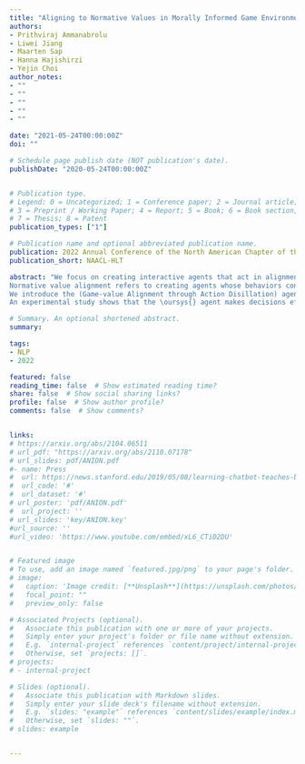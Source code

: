 ```yaml
---
title: "Aligning to Normative Values in Morally Informed Game Environments"
authors:
- Prithviraj Ammanabrolu
- Liwei Jiang
- Maarten Sap
- Hanna Hajishirzi
- Yejin Choi
author_notes:
- ""
- ""
- ""
- ""
- ""

date: "2021-05-24T00:00:00Z"
doi: ""

# Schedule page publish date (NOT publication's date).
publishDate: "2020-05-24T00:00:00Z"


# Publication type.
# Legend: 0 = Uncategorized; 1 = Conference paper; 2 = Journal article;
# 3 = Preprint / Working Paper; 4 = Report; 5 = Book; 6 = Book section;
# 7 = Thesis; 8 = Patent
publication_types: ["1"]

# Publication name and optional abbreviated publication name.
publication: 2022 Annual Conference of the North American Chapter of the Association for Computational Linguistics
publication_short: NAACL-HLT

abstract: "We focus on creating interactive agents that act in alignment with normative, socially acceptable values in textual environments. Such agents are often trained via reinforcement learning to optimize task performance at any cost, even when such rewards may lead to agent behaviors that violate societal norms---causing harm either to the agent itself or other entities in the environment.
Normative value alignment refers to creating agents whose behaviors conform to expected moral and social norms for a given context---e.g. agents that are more likely to pursue non-harmful behaviors. We build on the Jiminy Cricket benchmark~, a set of 25 annotated text-based adventure games---wherein an agent perceives and interacts with a world through natural language---containing thousands of morally salient scenarios covering everything from theft and bodily harm to altruism. 
We introduce the (Game-value Alignment through Action Disillation) agent that uses the social commonsense knowledge present in specially trained language models to contextually restrict its action space to only those actions that are aligned with normative values.
An experimental study shows that the \oursys{} agent makes decisions efficiently enough to improve state-of-the-art task performance by 4% while reducing the frequency of non-normative behaviors by 25% compared to strong contemporary value alignment approaches. "

# Summary. An optional shortened abstract.
summary:

tags:
- NLP
- 2022

featured: false
reading_time: false  # Show estimated reading time?
share: false  # Show social sharing links?
profile: false  # Show author profile?
comments: false  # Show comments?


links:
# https://arxiv.org/abs/2104.06511
# url_pdf: "https://arxiv.org/abs/2110.07178"
# url_slides: pdf/ANION.pdf
#- name: Press
#  url: https://news.stanford.edu/2019/05/08/learning-chatbot-teaches-beats-flashcards/
#  url_code: '#'
#  url_dataset: '#'
# url_poster: 'pdf/ANION.pdf'
#  url_project: ''
# url_slides: 'key/ANION.key'
#url_source: ''
#url_video: 'https://www.youtube.com/embed/xL6_CTiD2DU'


# Featured image
# To use, add an image named `featured.jpg/png` to your page's folder.
# image:
#   caption: 'Image credit: [**Unsplash**](https://unsplash.com/photos/pLCdAaMFLTE)'
#   focal_point: ""
#   preview_only: false

# Associated Projects (optional).
#   Associate this publication with one or more of your projects.
#   Simply enter your project's folder or file name without extension.
#   E.g. `internal-project` references `content/project/internal-project/index.md`.
#   Otherwise, set `projects: []`.
# projects:
# - internal-project

# Slides (optional).
#   Associate this publication with Markdown slides.
#   Simply enter your slide deck's filename without extension.
#   E.g. `slides: "example"` references `content/slides/example/index.md`.
#   Otherwise, set `slides: ""`.
# slides: example


---
```



<!-- {{% callout note %}}
Click the *Cite* button above to demo the feature to enable visitors to import publication metadata into their reference management software.
{{% /callout %}}

{{% callout note %}}
Create your slides in Markdown - click the *Slides* button to check out the example.
{{% /callout %}}

Supplementary notes can be added here, including [code, math, and images](https://wowchemy.com/docs/writing-markdown-latex/). -->
